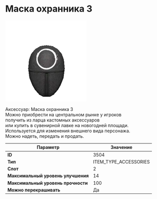 # Маска охранника 3

![Item Image](../img/3504.webp?raw=true)

Аксессуар: Маска охранника 3<br>Можно приобрести на центральном рынке у игроков<br>получить из ларца кастомных аксессуаров<br>или купить в сувенирной лавке на новогодней площади.<br>Используется для изменения внешнего вида персонажа. <br>Можно надеть, передать и продать.


| Параметр | Значение |
|----------|----------|
| **ID** | 3504 |
| **Тип** | ITEM_TYPE_ACCESSORIES |
| **Слот** | 2 |
| **Максимальный уровень улучшения** | 14 |
| **Максимальный уровень прочности** | 100 |
| **Можно перекрашивать** | Да |

